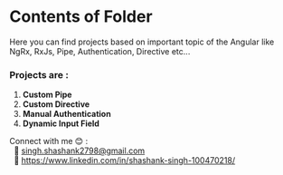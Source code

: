 # Contents of Folder #
Here you can find projects based on important topic of the Angular like NgRx, RxJs, Pipe, Authentication, Directive etc...

### Projects are : ###

1. __Custom Pipe__
2. __Custom Directive__
3. __Manual Authentication__
4. __Dynamic Input Field__

Connect with me :blush: : </br>
&nbsp; :email: singh.shashank2798@gmail.com </br>
&nbsp; :raising_hand: https://www.linkedin.com/in/shashank-singh-100470218/

              
